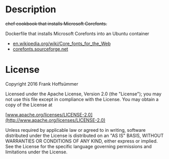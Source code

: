 # Description

~~chef cookbook that installs Microsoft Corefonts.~~

Dockerfile that installs Microsoft Corefonts into an Ubuntu container

* [en.wikipedia.org/wiki/Core_fonts_for_the_Web](http://en.wikipedia.org/wiki/Core_fonts_for_the_Web)
* [corefonts.sourceforge.net](http://corefonts.sourceforge.net/)


# License

Copyright 2016 Frank Hoffsümmer

Licensed under the Apache License, Version 2.0 (the "License");
you may not use this file except in compliance with the License.
You may obtain a copy of the License at

 [www.apache.org/licenses/LICENSE-2.0](http://www.apache.org/licenses/LICENSE-2.0)

Unless required by applicable law or agreed to in writing, software
distributed under the License is distributed on an "AS IS" BASIS,
WITHOUT WARRANTIES OR CONDITIONS OF ANY KIND, either express or implied.
See the License for the specific language governing permissions and
limitations under the License.
